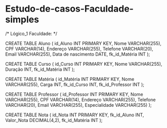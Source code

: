 # Estudo-de-casos-Faculdade-simples



/* Lógico_1 Faculdade: */

CREATE TABLE Aluno (
    id_Aluno INT PRIMARY KEY,
    Nome VARCHAR(255),
    CPF VARCHAR(14),
    Endereço VARCHAR(255),
    Telefone VARCHAR(20),
    Email VARCHAR(255),
    Data de nascimento DATE,
    fk_id_Matéria INT
);

CREATE TABLE Curso (
    id_Curso INT PRIMARY KEY,
    Nome VARCHAR(255),
    Duração INT,
    fk_id_Matéria INT
);

CREATE TABLE Matéria (
    id_Matéria INT PRIMARY KEY,
    Nome VARCHAR(255),
    Carga INT,
    fk_id_Curso INT,
    fk_id_Professor INT
);

CREATE TABLE Professor (
    id_Professor INT PRIMARY KEY,
    Nome VARCHAR(255),
    CPF VARCHAR(14),
    Endereço VARCHAR(255),
    Telefone VARCHAR(20),
    Email VARCHAR(255),
    Especialidade  VARCHAR(255)
);

CREATE TABLE Nota (
    id_Nota INT PRIMARY KEY,
    fk_id_Aluno INT,
    Valor_Nota DECIMAL(4,2),
    fk_id_Matéria INT
);
